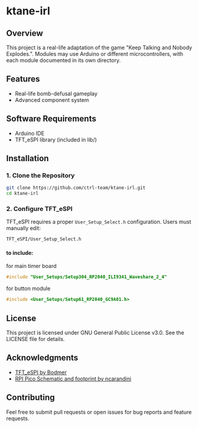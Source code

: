 # ktane-irl

## Overview
This project is a real-life adaptation of the game "Keep Talking and Nobody Explodes.".
Modules may use Arduino or different microcontrollers, with each module documented in its own directory.

## Features
* Real-life bomb-defusal gameplay
* Advanced component system

## Software Requirements
- Arduino IDE
- TFT_eSPI library (included in lib/)

## Installation

### 1. Clone the Repository
```sh
git clone https://github.com/ctrl-team/ktane-irl.git
cd ktane-irl
```
### 2. Configure TFT_eSPI
TFT_eSPI requires a proper `User_Setup_Select.h` configuration. Users must manually edit:
```sh
TFT_eSPI/User_Setup_Select.h
```
#### to include:
for main timer board
```cpp
#include "User_Setups/Setup304_RP2040_ILI9341_Waveshare_2_4"
```
for button module
```cpp
#include <User_Setups/Setup61_RP2040_GC9A01.h>
```

## License
This project is licensed under GNU General Public License v3.0. See the LICENSE file for details.

## Acknowledgments
- [TFT_eSPI by Bodmer](https://github.com/Bodmer/TFT_eSPI)
- [RPI Pico Schematic and footprint by ncarandini](https://github.com/ncarandini/KiCad-RP-Pico)

## Contributing
Feel free to submit pull requests or open issues for bug reports and feature requests.

